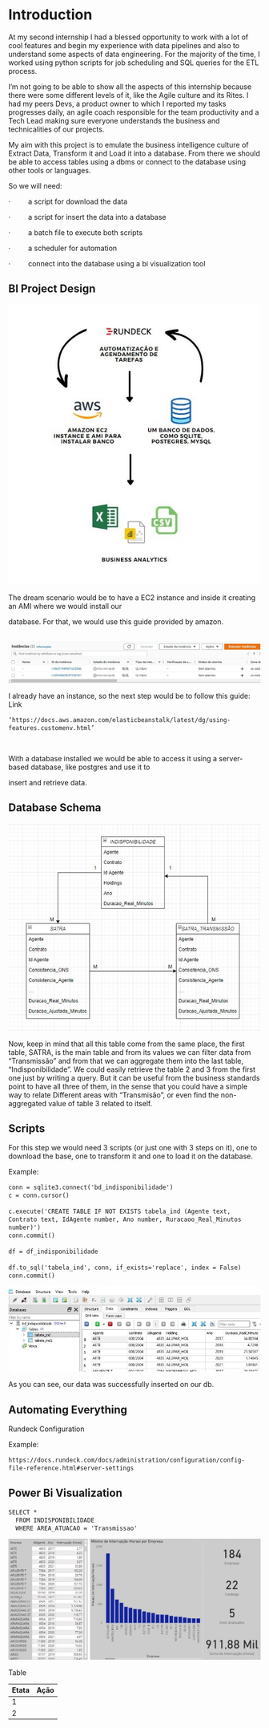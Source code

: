 # Introduction

At my second internship I had a blessed opportunity to work with a lot of cool features and begin my experience with data pipelines and also to understand some aspects of data engineering. For the majority of the time, I worked using python scripts for job scheduling and SQL queries for the ETL process.

I’m not going to be able to show all the aspects of this internship because there were some different levels of it, like the Agile culture and its Rites. I had my peers Devs, a product owner to which I reported my tasks progresses daily, an agile coach responsible for the team productivity and a Tech Lead making sure everyone understands the business and technicalities of our projects.

My aim with this project is to emulate the business intelligence culture of Extract Data, Transform it and Load it into a database. From there we should be able to access tables using a dbms or connect to the database using other tools or languages.

So we will need:

·         a script for download the data

·         a script for insert the data into a database

·         a batch file to execute both scripts

·         a scheduler for automation

·         connect into the database using a bi visualization tool



## BI Project Design

![](my_images/exe1.jpg)


The dream scenario would be to have a EC2 instance and inside it creating an AMI where we would install our

database. For that, we would use this guide provided by amazon.

 ![](my_images/exe3.jpg)

I already have an instance, so the next step would be to follow this guide:
Link
```
‘https://docs.aws.amazon.com/elasticbeanstalk/latest/dg/using-features.customenv.html’
```
 

With a database installed we would be able to access it using a server-based database, like postgres and use it to

insert and retrieve data.

## Database Schema

![](my_images/exe4.jpg)

Now, keep in mind that all this table come from the same place, the first table, SATRA, is the main table and from its values we can filter data from “Transmissão” and from that we can aggregate them into the last table, “Indisponibilidade”. We could easily retrieve the table 2 and 3 from the first one just by writing a query. But it can be useful from the business standards point to have all three of them, in the sense that you could have a simple way to relate Different areas with “Transmisão”, or even find the non-aggregated value of table 3 related to itself.

## Scripts

For this step we would need 3 scripts (or just one with 3 steps on it), one to download the base, one to transform it and one to load it on the database.

Example:
```
conn = sqlite3.connect('bd_indisponibilidade')
c = conn.cursor()

c.execute('CREATE TABLE IF NOT EXISTS tabela_ind (Agente text, Contrato text, IdAgente number, Ano number, Ruracaoo_Real_Minutos number)')
conn.commit()

df = df_indisponibilidade

df.to_sql('tabela_ind', conn, if_exists='replace', index = False)
conn.commit()
```

![](my_images/exe2.jpg)

As you can see, our data was successfully inserted on our db.

## Automating Everything

Rundeck Configuration

Example:

```
https://docs.rundeck.com/docs/administration/configuration/config-file-reference.html#server-settings
```

## Power Bi Visualization

```
SELECT *
  FROM INDISPONIBILIDADE
  WHERE AREA_ATUACAO = 'Transmissao'
```

![](my_images/exe5.jpg)









Table

| Etata  | Ação |
| ------------- | ------------- |
| 1  |   |
| 2 |  |

